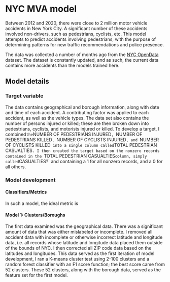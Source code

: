 # NYC MVA model

Between 2012 and 2020, there were close to 2 million motor vehicle accidents in New York City. A significant number of these accidents involved non-drivers, such as pedestrians, cyclists, etc. This model attempts to predict accidents involving pedestrians, with the purpose of determining patterns for new traffic recommendations and police presence.

The data was collected a number of months ago from the [NYC OpenData](https://data.cityofnewyork.us/Public-Safety/Motor-Vehicle-Collisions-Crashes/h9gi-nx95) dataset. The dataset is constantly updated, and as such, the current data contains more accidents than the models trained here. 

## Model details
### Target variable
The data contains geographical and borough information, along with date and time of each accident. A contributing factor was applied to each accident, as well as the vehicle types. The data set also contains the number of persons injured or killed; these are then broken down into pedestrians, cyclists, and motorists injured or killed. To develop a target, I combined` the `NUMBER OF PEDESTRIANS INJURED`, `NUMBER OF PEDESTRIANS KILLED`, `NUMBER OF CYCLISTS INJURED`, and `NUMBER OF CYCLISTS KILLED`  into a single column called `TOTAL PEDESTRIAN CASUALTIES`. I then created the target based on the nonzero records contained in the `TOTAL PEDESTRIAN CASUALTIES` column, simply called `CASUALTIES?` and containing a 1 for all nonzero records, and a 0 for all others.

### Model development

#### Classifiers/Metrics
In such a model, the ideal metric is 

#### Model 1: Clusters/Boroughs
The first data examined was the geographical data. There was a significant amount of data that was either mislabeled or incomplete. I removed all accident data with incomplete or otherwise incorrect latitude and longitude data, i.e. all records whose latitude and longitude data placed them outside of the bounds of NYC. I then corrected all ZIP code data based on the latitudes and longitudes. This data served as the first iteration of model development, I ran a K-means cluster test using 2-100 clusters and a random forest classifier with an F1 score function; the best score came from 52 clusters. These 52 clusters, along with the borough data, served as the feature set for the first model.
 
